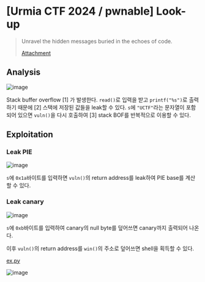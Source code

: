 # [Urmia CTF 2024 / pwnable] Look-up

> Unravel the hidden messages buried in the echoes of code.
>
> [Attachment](./attachment)

## Analysis

![image](https://github.com/user-attachments/assets/f79e59e0-451a-478a-8cc2-4819d4003f77)

Stack buffer overflow \[1\] 가 발생한다. `read()`로 입력을 받고 `printf("%s")`로 출력하기 때문에 \[2\] 스택에 저장된 값들을 leak할 수 있다. `s`에 `"UCTF"`라는 문자열이 포함되어 있으면 `vuln()`을 다시 호출하여 \[3\] stack BOF를 반복적으로 이용할 수 있다.

## Exploitation

### Leak PIE

![image](https://github.com/user-attachments/assets/4b1c737a-30d4-4a50-88cb-e9f5e6994ce1)

`s`에 `0x1a`바이트를 입력하면 `vuln()`의 return address를 leak하여 PIE base를 계산할 수 있다.

### Leak canary

![image](https://github.com/user-attachments/assets/0f1758e7-eeeb-4918-85e6-72df9d255e3a)

`s`에 `0xb`바이트를 입력하여 canary의 null byte를 덮어쓰면 canary까지 출력되어 나온다.

이후 `vuln()`의 return address를 `win()`의 주소로 덮어쓰면 shell을 획득할 수 있다.

[ex.py](./ex.py)

![image](https://github.com/user-attachments/assets/1dc5e27b-1917-4fa4-9e8d-0d5f96ef49c8)
